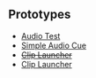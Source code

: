 ## Prototypes

+ [Audio Test](./audio-test.html)
+ [Simple Audio Cue](./frame-player.html?file=./simple-audio-cue.json)
+ ~~[Clip Launcher](./frame-player.html?file=./soundboard.json)~~
+ [Clip Launcher](./frame-player.html?file=/./webaudio-soundboard.json)
